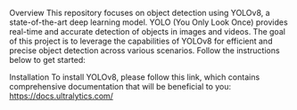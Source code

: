 Overview
This repository focuses on object detection using YOLOv8, a state-of-the-art deep learning model. YOLO (You Only Look Once) provides real-time and accurate detection of objects in images and videos. The goal of this project is to leverage the capabilities of YOLOv8 for efficient and precise object detection across various scenarios. Follow the instructions below to get started:

Installation
To install YOLOv8, please follow this link, which contains comprehensive documentation that will be beneficial to you: https://docs.ultralytics.com/


